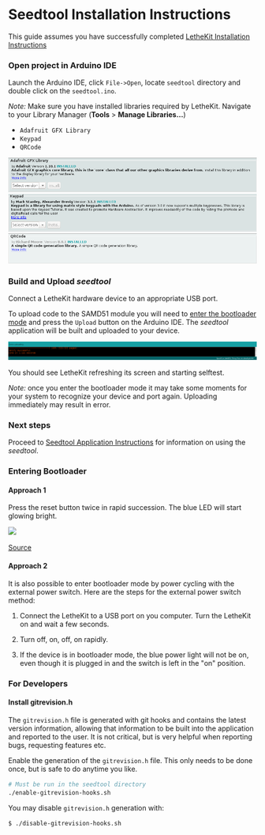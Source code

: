 # Seedtool Installation Instructions

This guide assumes you have successfully completed
[LetheKit Installation Instructions](../../doc/installation.md)

### Open project in Arduino IDE

Launch the Arduino IDE, click `File->Open`,
locate `seedtool` directory and double click on the `seedtool.ino`.

*Note:* Make sure you have installed libraries required by LetheKit.
Navigate to your Library Manager (**Tools** > **Manage Libraries…**)
  * `Adafruit GFX Library`
  * `Keypad`
  * `QRCode`

![](images/install-adafruit.png)
![](images/install-keypad.png)
![](images/install-qrcode.png)

### Build and Upload *seedtool*

Connect a LetheKit hardware device to an appropriate USB port.

To upload code to the SAMD51 module you will need to [enter the
bootloader mode](#entering-bootloader) and press the `Upload` button on the Arduino IDE. The *seedtool*
application will be built and uploaded to your device.

![](images/arduino-upload.png)

You should see LetheKit refreshing its screen and starting selftest.

*Note:* once you enter the bootloader mode it may take some moments for your system
to recognize your device and port again. Uploading immediately may result in error.

### Next steps

Proceed to [Seedtool Application Instructions](../README.md) for information on using the *seedtool*.

### Entering Bootloader

#### Approach 1

Press the reset button twice in rapid succession. The blue LED
will start glowing bright.

![](https://cdn.sparkfun.com/assets/learn_tutorials/8/8/8/Dbl-Tap_Bootloader.gif)

[Source](https://learn.sparkfun.com/tutorials/samd51-thing-plus-hookup-guide/setting-up-the-arduino-ide)

#### Approach 2

It is also possible to enter bootloader mode by power cycling with the
external power switch.  Here are the steps for the external power
switch method:

1. Connect the LetheKit to a USB port on you computer. Turn the
   LetheKit on and wait a few seconds.

2. Turn off, on, off, on rapidly.

3. If the device is in bootloader mode, the blue power light will not
   be on, even though it is plugged in and the switch is left in the
   "on" position.

### For Developers

#### Install gitrevision.h

The `gitrevision.h` file is generated with git hooks and contains the
latest version information, allowing that information to be built into the application and
reported to the user.  It is not critical, but is very helpful when
reporting bugs, requesting features etc.

Enable the generation of the `gitrevision.h` file.  This only needs to
be done once, but is safe to do anytime you like.

```bash
# Must be run in the seedtool directory
./enable-gitrevision-hooks.sh
```

You may disable `gitrevision.h` generation with:
```bash
$ ./disable-gitrevision-hooks.sh
```

